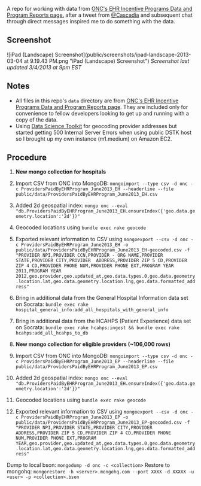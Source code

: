 A repo for working with data from [ONC's EHR Incentive Programs Data and Program Reports page.](http://www.cms.gov/Regulations-and-Guidance/Legislation/EHRIncentivePrograms/DataAndReports.html) after a tweet from [@Cascadia](https://twitter.com/cascadia/status/307973508833615873) and subsequent chat through direct messages inspired me to do something with the data.

Screenshot
----------
![iPad (Landscape) Screenshot](public/screenshots/ipad-landscape-2013-03-04 at 9.19.43 PM.png "iPad (Landscape) Screenshot")
*Screenshot last updated 3/4/2013 at 9pm EST*

Notes
-----
* All files in this repo's `data` directory are from [ONC's EHR Incentive Programs Data and Program Reports page](http://www.cms.gov/Regulations-and-Guidance/Legislation/EHRIncentivePrograms/DataAndReports.html). They are included only for convenience to fellow developers looking to get up and running with a copy of the data.
* Using [Data Science Toolkit](http://www.datasciencetoolkit.org/) for geocoding provider addresses but started getting 500 Internal Server Errors when using public DSTK host so I brought up my own instance (m1.medium) on Amazon EC2. 


Procedure
---------
1. **New mongo collection for hospitals**
  1. Import CSV from ONC into MongoDB: `mongoimport --type csv -d onc -c ProvidersPaidByEHRProgram_June2013_EH --headerline --file public/data/ProvidersPaidByEHRProgram_June2013_EH.csv`
  2. Added 2d geospatial index: `mongo onc --eval "db.ProvidersPaidByEHRProgram_June2013_EH.ensureIndex({'geo.data.geometry.location':'2d'})"`
  3. Geocoded locations using `bundle exec rake geocode`
  4. Exported relevant information to CSV using `mongoexport --csv -d onc -c ProvidersPaidByEHRProgram_June2013_EH -o public/data/ProvidersPaidByEHRProgram_June2013_EH-geocoded.csv -f "PROVIDER NPI,PROVIDER CCN,PROVIDER - ORG NAME,PROVIDER STATE,PROVIDER CITY,PROVIDER  ADDRESS,PROVIDER ZIP 5 CD,PROVIDER ZIP 4 CD,PROVIDER PHONE NUM,PROVIDER PHONE EXT,PROGRAM YEAR 2011,PROGRAM YEAR 2012,geo.provider,geo.updated_at,geo.data.types.0,geo.data.geometry.location.lat,geo.data.geometry.location.lng,geo.data.formatted_address"`
  5. Bring in additional data from the General Hospital Information data set on Socrata: `bundle exec rake hospital_general_info:add_all_hospitals_with_general_info`
  6. Bring in additional data from the HCAHPS (Patient Experience) data set on Socrata: `bundle exec rake hcahps:ingest && bundle exec rake hcahps:add_all_hcahps_to_db`

2. **New mongo collection for eligible providers (~106,000 rows)**
  1. Import CSV from ONC into MongoDB: `mongoimport --type csv -d onc -c ProvidersPaidByEHRProgram_June2013_EP --headerline --file public/data/ProvidersPaidByEHRProgram_June2013_EP.csv`
  2. Added 2d geospatial index: `mongo onc --eval "db.ProvidersPaidByEHRProgram_June2013_EH.ensureIndex({'geo.data.geometry.location':'2d'})"`
  3. Geocoded locations using `bundle exec rake geocode`
  4. Exported relevant information to CSV using `mongoexport --csv -d onc -c ProvidersPaidByEHRProgram_June2013_EP -o public/data/ProvidersPaidByEHRProgram_June2013_EP-geocoded.csv -f "PROVIDER NPI,PROVIDER STATE,PROVIDER CITY,PROVIDER  ADDRESS,PROVIDER ZIP 5 CD,PROVIDER ZIP 4 CD,PROVIDER PHONE NUM,PROVIDER PHONE EXT,PROGRAM YEAR,geo.provider,geo.updated_at,geo.data.types.0,geo.data.geometry.location.lat,geo.data.geometry.location.lng,geo.data.formatted_address"`

Dump to local bson: `mongodump -d onc -c <collection>`
Restore to mongohq: `mongorestore -h <server>.mongohq.com --port XXXX -d XXXXX -u <user> -p <collection>.bson`
